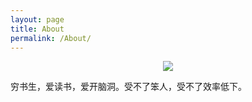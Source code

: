 ```yaml
---
layout: page
title: About
permalink: /About/
---
```


<center>
    <p><img src="https://avatars0.githubusercontent.com/u/1687273?v=3&s=460" align="center"></p>
</center>

穷书生，爱读书，爱开脑洞。受不了笨人，受不了效率低下。

